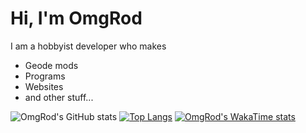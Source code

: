 # Hi, I'm OmgRod

I am a hobbyist developer who makes

- Geode mods
- Programs
- Websites
- and other stuff...

![OmgRod's GitHub stats](https://github-readme-stats.vercel.app/api?username=omgrod&show_icons=true&theme=radical)
[![Top Langs](https://github-readme-stats.vercel.app/api/top-langs/?username=OmgRod)](https://github.com/OmgRod)
[![OmgRod's WakaTime stats](https://github-readme-stats.vercel.app/api/wakatime?username=OmgRod)](https://github.com/anuraghazra/github-readme-stats)
